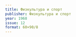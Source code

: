 ```yaml
---
title: Физкультура и спорт
publisher: Физкультура и спорт
year: 1968
issue: 12
format: 60×90/8
---
```



